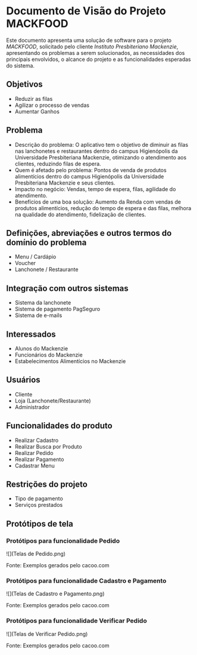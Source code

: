 # Documento de Visão do Projeto MACKFOOD

Este documento apresenta uma solução de software para o projeto *MACKFOOD*, solicitado pelo cliente *Instituto Presbiteriano Mackenzie*, apresentando os problemas a serem solucionados, as necessidades dos principais envolvidos, o alcance do projeto e as funcionalidades 
esperadas do sistema.

## Objetivos

* Reduzir as filas
* Agilizar o processo de vendas
* Aumentar Ganhos


## Problema

* Descrição do problema: O aplicativo tem o objetivo de diminuir as filas nas lanchonetes e restaurantes dentro do campus Higienópolis da Universidade Presbiteriana Mackenzie, otimizando o atendimento aos clientes, reduzindo filas de espera.
* Quem é afetado pelo problema: Pontos de venda de produtos alimentícios dentro do campus Higienópolis da Universidade Presbiteriana Mackenzie e seus clientes.
* Impacto no negócio: Vendas, tempo de espera, filas, agilidade do atendimento.
* Benefícios de uma boa solução: Aumento da Renda com vendas de produtos alimentícios, redução do tempo de espera e das filas, melhora na qualidade do atendimento, fidelização de clientes.

## Definições, abreviações e outros termos do domínio do problema

* Menu / Cardápio
* Voucher
* Lanchonete / Restaurante

## Integração com outros sistemas

* Sistema da lanchonete
* Sistema de pagamento PagSeguro
* Sistema de e-mails

## Interessados

* Alunos do Mackenzie
* Funcionários do Mackenzie
* Estabelecimentos Alimentícios no Mackenzie

## Usuários

* Cliente
* Loja (Lanchonete/Restaurante)
* Administrador

## Funcionalidades do produto

* Realizar Cadastro
* Realizar Busca por Produto
* Realizar Pedido
* Realizar Pagamento
* Cadastrar Menu

## Restrições do projeto

* Tipo de pagamento
* Serviços prestados

## Protótipos de tela

### Protótipos para funcionalidade Pedido

![](Telas de Pedido.png)

Fonte: Exemplos gerados pelo cacoo.com

### Protótipos para funcionalidade Cadastro e Pagamento

![](Telas de Cadastro e Pagamento.png)

Fonte: Exemplos gerados pelo cacoo.com

### Protótipos para funcionalidade Verificar Pedido

![](Telas de Verificar Pedido.png)

Fonte: Exemplos gerados pelo cacoo.com

